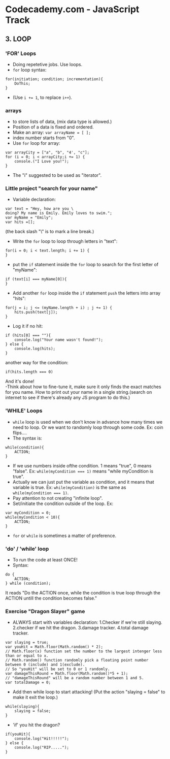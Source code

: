 # Codecademy.com - JavaScript Track
## 3. LOOP
### 'FOR' Loops
- Doing repetetive jobs. Use loops.
- `for` loop syntax:
```
for(initiation; condition; incrementation){
    DoThis;
}
```
- (Use `i += 1`, to replace `i++`).

### arrays
- to store lists of data, (mix data type is allowed.)
- Position of a data is fixed and ordered.
- Make an array: `var arrayName = [ ];`
- index number starts from "0".
- Use `for` loop for array:
```
var arrayCity = ["a", "b", "4', "c"];
for (i = 0; i < arrayCity;i += 1) {
    console.("I Love you!");
}
```
- The "i" suggested to be used as "iterator".

### Little project "search for your name"
- Variable declaration:
```
var text = "Hey, how are you \
doing? My name is Emily. Emily loves to swim.";
var myName = "Emily";
var hits =[];
```
(the back slash "\\" is to mark a line break.)
- Write the `for` loop to loop through letters in "text":
```
for(i = 0; i < text.length; i += 1) {
}
```
- put the `if` statement inside the `for` loop to search for the first letter of "myName":
```
if (text[i] === myName[0]){
}
```
- Add another `for` loop inside the `if` statement `push` the letters into array "hits":
```
for(j = i; j <= (myName.length + i) ; j += 1) {
    hits.push(text[j]);
}
```
- Log it if no hit:
```
if (hits[0] === ""){
    console.log("Your name wasn't found!");
} else {
    console.log(hits);
}
```
another way for the condition:
```
if(hits.length === 0)
```
And it's done!  
-Think about how to fine-tune it, make sure it only finds the exact matches for you name. How to print out your name in a single string.(search on internet to see if there's already any JS program to do this.)

### 'WHILE' Loops
- `while` loop is used when we don't know in advance how many times we need to loop. Or we want to randomly loop through some code. Ex: coin flips....
- The syntax is:
```
while(condition){
    ACTION;
}
```
- If we use numbers inside ofthe condition. 1 means "true", 0 means "false". Ex: `while(myCondition === 1)` means "while myCondition is true".
- Actually we can just put the variable as condition, and it means that variable is true. Ex: `while(myCondition)` is the same as `while(myCondition === 1)`.
- Pay attention to not creating "infinite loop".
- Set/initiate the condition outside of the loop. Ex:  
```
var myCondition = 0;
while(myCondition < 10){
    ACTION;
}
```
- `for` or `while` is sometimes a matter of preference.

### 'do' / 'while' loop
- To run the code at least ONCE!
- Syntax:
```
do {
    ACTION;
} while (condition);
```
It reads "Do the ACTION once, while the condition is true loop through the ACTION untill the condition becomes false."

### Exercise "Dragon Slayer" game
- ALWAYS start with variables declaration:
1.Checker if we're still slaying. 2.checker if we hit the dragon. 3.damage tracker. 4.total damage tracker.
```
var slaying = true;
var youHit = Math.floor(Math.random() * 2);
// Math.floor(x) function set the number to the largest intenger less than or equal to x.
// Math.random() function randomly pick a floating point number between 0 (include) and 1(exclude).
// So "youHit" will be set to 0 or 1 randomly.
var damageThisRound = Math.floor(Math.random()*5 + 1);
// "damageThisRound" will be a random number between 1 and 5.
var totalDamage = 0;
```
- Add then while loop to start attacking! (Put the action "slaying = false" to make it exit the loop.)
```
while(slaying){
    slaying = false;
}
```
- 'if' you hit the dragon?
```
if(youHit){
    console.log("Hit!!!!!");
} else {
    console.log("RIP.....");
}
```

